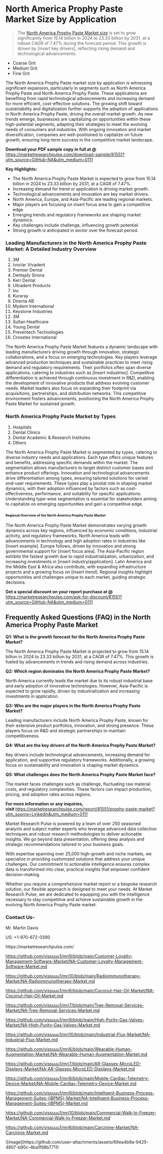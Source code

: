 <h1>North America Prophy Paste Market&nbsp;Size by Application</h1><blockquote><p>The <a href="https://marketresearchpulse.com/download-sample/81551?utm_source=GitHub-NA&amp;utm_medium=0111">North America Prophy Paste Market size</a> is set to grow significantly from 15.14 billion in 2024 to 23.33 billion by 2031, at a robust CAGR of 7.47% during the forecast period. This growth is driven by [insert key drivers], reflecting rising demand and technological advancements.</p></blockquote><ul><li>Coarse Grit<li> Medium Grit<li> Fine Grit</li></ul><p>The North America Prophy Paste market size by application is witnessing significant expansion, particularly in segments such as North America Prophy Paste and North America Prophy Paste. These applications are benefiting from rapid technological advancements and increasing demand for more efficient, cost-effective solutions. The growing shift toward sustainability and digitalization further supports the adoption of applications in North America Prophy Paste, driving the overall market growth. As new trends emerge, businesses are capitalizing on opportunities within these high-potential segments, adapting their strategies to meet the evolving needs of consumers and industries. With ongoing innovation and market diversification, companies are well-positioned to capitalize on future growth, ensuring long-term success in the competitive market landscape.</p><p><strong>Download your PDF sample copy in full at @ </strong><a href="https://marketresearchpulse.com/download-sample/81551?utm_source=GitHub-NA&amp;utm_medium=0111">https://marketresearchpulse.com/download-sample/81551?utm_source=GitHub-NA&amp;utm_medium=0111</a></p><p><strong>Key Highlights: </strong></p><ul><li>The North America Prophy Paste Market is expected to grow from 15.14 billion in 2024 to 23.33 billion by 2031, at a CAGR of 7.47%.</li><li>Increasing demand for trend or application is driving market growth.</li><li>Technological advancements and innovation are key market drivers.</li><li>North America, Europe, and Asia-Pacific are leading regional markets.</li><li>Major players are focusing on insert focus area to gain a competitive edge.</li><li>Emerging trends and regulatory frameworks are shaping market dynamics.</li><li>Key challenges include challenge, influencing growth potential.</li><li>Strong growth is anticipated in sector over the forecast period.</li></ul><h3>Leading Manufacturers in the North America Prophy Paste Market: A Detailed Industry Overview</h3><ol><li>3M</li><li>Ivoclar Vivadent</li><li>Premier Dental</li><li>Dentsply Sirona</li><li>Kerr Dental</li><li>Ultradent Products</li><li>Inc</li><li>Kuraray</li><li>Directa AB</li><li>Mydent International</li><li>Keystone Industries</li><li>3M</li><li>Sultan Healthcare</li><li>Young Dental</li><li>Preventech Technologies</li><li>Crosstex International</li></ol><div class="flex max-w-full flex-col flex-grow"><div class="min-h-8 text-message flex w-full flex-col items-end gap-2 whitespace-normal break-words [.text-message+&amp;]:mt-5" dir="auto" data-message-author-role="assistant" data-message-id="fd8432e4-4910-450d-b182-61b7bfb0a01f" data-message-model-slug="gpt-4o"><div class="flex w-full flex-col gap-1 empty:hidden first:pt-[3px]"><div class="markdown prose w-full break-words dark:prose-invert light"><p>The North America Prophy Paste Market features a dynamic landscape with leading manufacturers driving growth through innovation, strategic collaborations, and a focus on emerging technologies. Key players leverage advanced production techniques and sustainable practices to meet rising demand and regulatory requirements. Their portfolios often span diverse applications, catering to industries such as [insert industries]. Competitive differentiation is achieved through continuous investment in R&amp;D, enabling the development of innovative products that address evolving customer needs. Market leaders also focus on expanding their footprint via acquisitions, partnerships, and distribution networks. This competitive environment fosters advancements, positioning the North America Prophy Paste Market for sustained growth.</p></div></div></div></div><h3>North America Prophy Paste Market by Types</h3><ol><li>Hospitals<li> Dental Clinics<li> Dental Academic & Research Institutes<li> Others</li></ol><div class="flex max-w-full flex-col flex-grow"><div class="min-h-8 text-message flex w-full flex-col items-end gap-2 whitespace-normal break-words [.text-message+&amp;]:mt-5" dir="auto" data-message-author-role="assistant" data-message-id="084470be-0bb7-4664-bddf-5156b4f41249" data-message-model-slug="gpt-4o-mini"><div class="flex w-full flex-col gap-1 empty:hidden first:pt-[3px]"><div class="markdown prose w-full break-words dark:prose-invert light"><p>The North America Prophy Paste Market is segmented by types, catering to diverse industry needs and applications. Each type offers unique features and benefits, addressing specific demands within the market. The segmentation allows manufacturers to target distinct customer bases and enhance product offerings. Innovation and technological advancements drive differentiation among types, ensuring tailored solutions for varied end-user requirements. These types play a pivotal role in shaping market dynamics, with their adoption influenced by factors such as cost-effectiveness, performance, and suitability for specific applications. Understanding type-wise segmentation is essential for stakeholders aiming to capitalize on emerging opportunities and gain a competitive edge.</p></div></div></div></div><h3><span style="font-size: 11px;">Regional Overview of the North America Prophy Paste Market</span></h3><div class="flex max-w-full flex-col flex-grow"><div class="min-h-8 text-message flex w-full flex-col items-end gap-2 whitespace-normal break-words [.text-message+&amp;]:mt-5" dir="auto" data-message-author-role="assistant" data-message-id="e9038762-ce64-4e30-91c9-9bd413514231" data-message-model-slug="gpt-4o-mini"><div class="flex w-full flex-col gap-1 empty:hidden first:pt-[3px]"><div class="markdown prose w-full break-words dark:prose-invert light"><p>The North America Prophy Paste Market demonstrates varying growth dynamics across key regions, influenced by economic conditions, industrial activity, and regulatory frameworks. North America leads with advancements in technology and high adoption rates in industries like [insert example]. Europe follows, driven by innovation and strong governmental support for [insert focus area]. The Asia-Pacific region exhibits the fastest growth due to rapid industrialization, urbanization, and increasing investments in [insert industry/application]. Latin America and the Middle East &amp; Africa also contribute, with expanding infrastructure projects and a growing focus on [insert trend]. Regional insights highlight opportunities and challenges unique to each market, guiding strategic decisions.</p></div></div></div></div><p><strong>Get a special discount on your report purchase at @ </strong><a href="https://marketresearchpulse.com/ask-for-discount/81551?utm_source=GitHub-NA&amp;utm_medium=0111">https://marketresearchpulse.com/ask-for-discount/81551?utm_source=GitHub-NA&amp;utm_medium=0111</a></p><h2>Frequently Asked Questions (FAQ) in the North America Prophy Paste Market</h2><p><strong>Q1: What is the growth forecast for the North America Prophy Paste Market?</strong></p><p>The North America Prophy Paste Market is projected to grow from 15.14 billion in 2024 to 23.33 billion by 2031, at a CAGR of 7.47%. This growth is fueled by advancements in trends and rising demand across industries.</p><p><strong>Q2: Which region dominates the North America Prophy Paste Market?</strong></p><p>North America currently leads the market due to its robust industrial base and early adoption of innovative technologies. However, Asia-Pacific is expected to grow rapidly, driven by industrialization and increasing investments in application.</p><p><strong>Q3: Who are the major players in the North America Prophy Paste Market?</strong></p><p>Leading manufacturers include North America Prophy Paste, known for their extensive product portfolios, innovation, and strong presence. These players focus on R&amp;D and strategic partnerships to maintain competitiveness.</p><p><strong>Q4: What are the key drivers of the North America Prophy Paste Market?</strong></p><p>Key drivers include technological advancements, increasing demand for application, and supportive regulatory frameworks. Additionally, a growing focus on sustainability and innovation is shaping market dynamics.</p><p><strong>Q5: What challenges does the North America Prophy Paste Market face?</strong></p><p>The market faces challenges such as challenge, fluctuating raw material costs, and regulatory complexities. These factors can impact production, pricing, and adoption rates across regions.</p><p><strong>For more information or any inquiries, visit&nbsp;</strong><a href="https://marketresearchpulse.com/report/81551/prophy-paste-market?utm_source=Linkedin&utm_medium=0111">https://marketresearchpulse.com/report/81551/prophy-paste-market?utm_source=Linkedin&utm_medium=0111</a></p><p>Market Research Pulse is powered by a team of over 250 seasoned analysts and subject matter experts who leverage advanced data collection techniques and robust research methodologies to deliver actionable insights. We go beyond data presentation, offering deep analysis and strategic recommendations tailored to your business goals.</p><p>With expertise spanning over 25,000 high-growth and niche markets, we specialize in providing customized solutions that address your unique challenges. Our commitment to actionable intelligence ensures complex data is transformed into clear, practical insights that empower confident decision-making.</p><p>Whether you require a comprehensive market report or a bespoke research solution, our flexible approach is designed to meet your needs. At Market Research Pulse, we are dedicated to equipping you with the intelligence necessary to stay competitive and achieve sustainable growth in the evolving North America Prophy Paste market.</p><h3><strong>Contact Us-</strong></h3><p>Mr. Martin Davis</p><p>US: +1-970-672-0390</p><p>https://marketresearchpulse.com/</p><p><a href="https://github.com/vissuuu1/mri9/blob/main/Customer-Loyalty-Management-Software-Market/NA-Customer-Loyalty-Management-Software-Market.md">https://github.com/vissuuu1/mri9/blob/main/Customer-Loyalty-Management-Software-Market/NA-Customer-Loyalty-Management-Software-Market.md</a></p><p><a href="https://github.com/vissuuu1/mri10/blob/main/Radioimmunotherapy-Market/NA-Radioimmunotherapy-Market.md">https://github.com/vissuuu1/mri10/blob/main/Radioimmunotherapy-Market/NA-Radioimmunotherapy-Market.md</a></p><p><a href="https://github.com/vissuuu1/mri6/blob/main/Coconut-Hair-Oil-Market/NA-Coconut-Hair-Oil-Market.md">https://github.com/vissuuu1/mri6/blob/main/Coconut-Hair-Oil-Market/NA-Coconut-Hair-Oil-Market.md</a></p><p><a href="https://github.com/vissuuu1/mri7/blob/main/Tree-Removal-Services-Market/NA-Tree-Removal-Services-Market.md">https://github.com/vissuuu1/mri7/blob/main/Tree-Removal-Services-Market/NA-Tree-Removal-Services-Market.md</a></p><p><a href="https://github.com/vissuuu1/mri9/blob/main/High-Purity-Gas-Valves-Market/NA-High-Purity-Gas-Valves-Market.md">https://github.com/vissuuu1/mri9/blob/main/High-Purity-Gas-Valves-Market/NA-High-Purity-Gas-Valves-Market.md</a></p><p><a href="https://github.com/vissuuu1/mri10/blob/main/Industrial-Flux-Market/NA-Industrial-Flux-Market.md">https://github.com/vissuuu1/mri10/blob/main/Industrial-Flux-Market/NA-Industrial-Flux-Market.md</a></p><p><a href="https://github.com/vissuuu1/mri6/blob/main/Wearable-Human-Augmentation-Market/NA-Wearable-Human-Augmentation-Market.md">https://github.com/vissuuu1/mri6/blob/main/Wearable-Human-Augmentation-Market/NA-Wearable-Human-Augmentation-Market.md</a></p><p><a href="https://github.com/vissuuu1/mri7/blob/main/AR-Glasses-MicroLED-Displays-Market/NA-AR-Glasses-MicroLED-Displays-Market.md">https://github.com/vissuuu1/mri7/blob/main/AR-Glasses-MicroLED-Displays-Market/NA-AR-Glasses-MicroLED-Displays-Market.md</a></p><p><a href="https://github.com/vissuuu1/mri8/blob/main/Mobile-Cardiac-Telemetry-Device-Market/NA-Mobile-Cardiac-Telemetry-Device-Market.md">https://github.com/vissuuu1/mri8/blob/main/Mobile-Cardiac-Telemetry-Device-Market/NA-Mobile-Cardiac-Telemetry-Device-Market.md</a></p><p><a href="https://github.com/vissuuu1/mri9/blob/main/Intelligent-Business-Process-Management-Suites-(iBPMS)-Market/NA-Intelligent-Business-Process-Management-Suites-(iBPMS)-Market.md">https://github.com/vissuuu1/mri9/blob/main/Intelligent-Business-Process-Management-Suites-(iBPMS)-Market/NA-Intelligent-Business-Process-Management-Suites-(iBPMS)-Market.md</a></p><p><a href="https://github.com/vissuuu1/mri10/blob/main/Commercial-Walk-In-Freezer-Market/NA-Commercial-Walk-In-Freezer-Market.md">https://github.com/vissuuu1/mri10/blob/main/Commercial-Walk-In-Freezer-Market/NA-Commercial-Walk-In-Freezer-Market.md</a></p><p><a href="https://github.com/vissuuu1/mri6/blob/main/Carcinine-Market/NA-Carcinine-Market.md">https://github.com/vissuuu1/mri6/blob/main/Carcinine-Market/NA-Carcinine-Market.md</a></p>
![image](https://github.com/user-attachments/assets/69ea4b9a-9425-4807-b90c-4ba1f98b7711)
